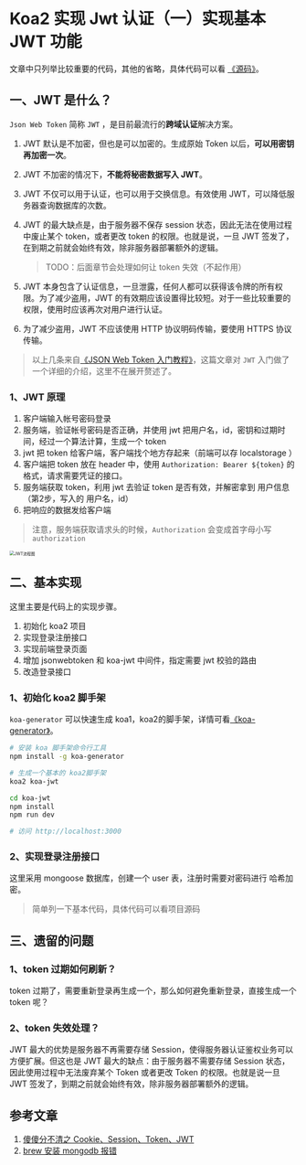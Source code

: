 # Koa2 实现 Jwt 认证（一）实现基本 JWT 功能

 文章中只列举比较重要的代码，其他的省略，具体代码可以看 [《源码》](https://github.com/zhongxia245/koa-api/releases/tag/v1.0)。



## 一、JWT 是什么？

 `Json Web Token` 简称 `JWT` ，是目前最流行的**跨域认证**解决方案。

1. JWT 默认是不加密，但也是可以加密的。生成原始 Token 以后，**可以用密钥再加密一次**。

2. JWT 不加密的情况下，**不能将秘密数据写入 JWT**。

3. JWT 不仅可以用于认证，也可以用于交换信息。有效使用 JWT，可以降低服务器查询数据库的次数。

4. JWT 的最大缺点是，由于服务器不保存 session 状态，因此无法在使用过程中废止某个 token，或者更改 token 的权限。也就是说，一旦 JWT 签发了，在到期之前就会始终有效，除非服务器部署额外的逻辑。

   > TODO：后面章节会处理如何让 token 失效（不起作用）

5. JWT 本身包含了认证信息，一旦泄露，任何人都可以获得该令牌的所有权限。为了减少盗用，JWT 的有效期应该设置得比较短。对于一些比较重要的权限，使用时应该再次对用户进行认证。

6. 为了减少盗用，JWT 不应该使用 HTTP 协议明码传输，要使用 HTTPS 协议传输。



> 以上几条来自[《JSON Web Token 入门教程》](http://www.ruanyifeng.com/blog/2018/07/json_web_token-tutorial.html)，这篇文章对 `JWT` 入门做了一个详细的介绍，这里不在展开赘述了。



### 1、JWT 原理

1. 客户端输入帐号密码登录
2. 服务端，验证帐号密码是否正确，并使用 jwt 把用户名，id，密钥和过期时间，经过一个算法计算，生成一个 token
3. jwt 把 token 给客户端，客户端找个地方存起来（前端可以存 localstorage ）
4. 客户端把 token 放在 header 中，使用 `Authorization: Bearer ${token}` 的格式，请求需要凭证的接口。
5. 服务端获取 token，利用 jwt 去验证 token 是否有效，并解密拿到 用户信息（第2步，写入的 用户名，id）
6. 把响应的数据发给客户端

> 注意，服务端获取请求头的时候，`Authorization` 会变成首字母小写 `authorization`

<img src="https://tva1.sinaimg.cn/large/006tNbRwgy1gaigomg8qtj314c0pk79y.jpg" alt="JWT流程图" style="zoom: 50%;" />





## 二、基本实现

这里主要是代码上的实现步骤。

1. 初始化 koa2 项目
2. 实现登录注册接口
3. 实现前端登录页面
4. 增加 jsonwebtoken 和 koa-jwt 中间件，指定需要 jwt 校验的路由
5. 改造登录接口

### 1、初始化 koa2 脚手架

`koa-generator` 可以快速生成 koa1，koa2的脚手架，详情可看[《koa-generator》](https://github.com/ykfe/koa-generator)。

```bash
# 安装 koa 脚手架命令行工具
npm install -g koa-generator

# 生成一个基本的 koa2脚手架
koa2 koa-jwt

cd koa-jwt
npm install 
npm run dev

# 访问 http://localhost:3000
```



### 2、实现登录注册接口

这里采用 mongoose 数据库，创建一个 user 表，注册时需要对密码进行 哈希加密。

> 简单列一下基本代码，具体代码可以看项目源码



## 三、遗留的问题

### 1、token 过期如何刷新？

token 过期了，需要重新登录再生成一个，那么如何避免重新登录，直接生成一个 token 呢？

### 2、token 失效处理？

JWT 最大的优势是服务器不再需要存储 Session，使得服务器认证鉴权业务可以方便扩展。但这也是 JWT 最大的缺点：由于服务器不需要存储 Session 状态，因此使用过程中无法废弃某个 Token 或者更改 Token 的权限。也就是说一旦 JWT 签发了，到期之前就会始终有效，除非服务器部署额外的逻辑。



## 参考文章

1. [傻傻分不清之 Cookie、Session、Token、JWT](https://juejin.im/post/5e055d9ef265da33997a42cc?utm_source=gold_browser_extension#heading-20)
2. [brew 安装 mongodb 报错](https://segmentfault.com/a/1190000020400235)
